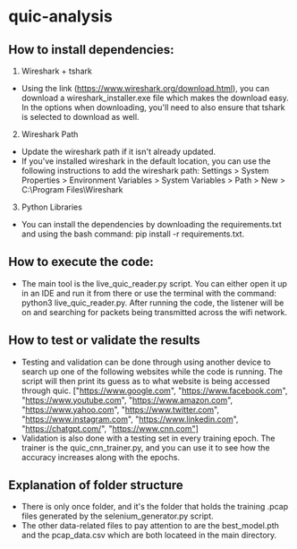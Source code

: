 # quic-analysis

## How to install dependencies: 
1. Wireshark + tshark
- Using the link (https://www.wireshark.org/download.html), you can download a wireshark_installer.exe file which makes the download easy. In the options when downloading, you'll need to also ensure that tshark is selected to download as well. 
2. Wireshark Path
- Update the wireshark path if it isn't already updated.
- If you've installed wireshark in the default location, you can use the following instructions to add the wireshark path: Settings > System Properties > Environment Variables > System Variables > Path > New > C:\Program Files\Wireshark
3. Python Libraries
- You can install the dependencies by downloading the requirements.txt and using the bash command: pip install -r requirements.txt. 

## How to execute the code: 
- The main tool is the live_quic_reader.py script. You can either open it up in an IDE and run it from there or use the terminal with the command: python3 live_quic_reader.py. After running the code, the listener will be on and searching for packets being transmitted across the wifi network. 

## How to test or validate the results
- Testing and validation can be done through using another device to search up one of the following websites while the code is running. The script will then print its guess as to what website is being accessed through quic. 
["https://www.google.com", "https://www.facebook.com", "https://www.youtube.com", "https://www.amazon.com", "https://www.yahoo.com", "https://www.twitter.com", "https://www.instagram.com", "https://www.linkedin.com", "https://chatgpt.com/", "https://www.cnn.com"]
- Validation is also done with a testing set in every training epoch. The trainer is the quic_cnn_trainer.py, and you can use it to see how the accuracy increases along with the epochs. 

## Explanation of folder structure
- There is only once folder, and it's the folder that holds the training .pcap files generated by the selenium_generator.py script. 
- The other data-related files to pay attention to are the best_model.pth and the pcap_data.csv which are both locateed in the main directory. 

